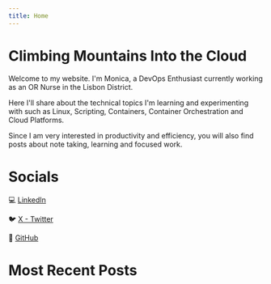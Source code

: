 ```yaml
---
title: Home
---
```

# Climbing Mountains Into the Cloud

Welcome to my website. I'm Monica, a DevOps Enthusiast currently working as an OR Nurse in the Lisbon District.

Here I'll share about the technical topics I'm learning and experimenting with such as Linux, Scripting, Containers, Container Orchestration and Cloud Platforms.

Since I am very interested in productivity and efficiency, you will also find posts about note taking, learning and focused work.


# Socials

💻 [LinkedIn](https://www.linkedin.com/in/monicahbettencourt)

🐦 [X - Twitter](https://x.com/m_hbettencourt)

💾 [GitHub](https://github.com/monicahbettencourt)


# Most Recent Posts